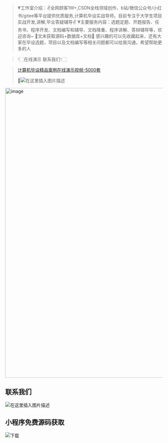 > 💗工作室介绍：✌全网顾客1W+,CSDN全栈领域创作、b站/微信公众号/小红书/gitee等平台提供优质服务,计算机毕设实战导师。目前专注于大学生项目实战开发,讲解,毕业答疑辅导✌
> 💗主要服务内容：选题定题、开题报告、任务书、程序开发、文档编写和辅导、文档降重、程序讲解、答辩辅导等，欢迎咨询~
> 🌟文末获取源码+数据库+文档🌟 感兴趣的可以先收藏起来，还有大家在毕设选题，项目以及文档编写等相关问题都可以给我沟通，希望帮助更多的人

> 👇🏻在线演示 联系我们👇🏻

> [计算机毕设精品案例在线演示视频-5000套](https://blog.csdn.net/qq_67801847/category_13003500.html?spm=1001.2014.3001.5482)
> 
> 🌟![在这里插入图片描述](https://i-blog.csdnimg.cn/direct/429f9b4d85284ef39b31d818da6e39b1.png#pic_center)

<img width="1860" height="924" alt="image" src="https://github.com/user-attachments/assets/c7e7baec-3186-4192-898b-ef26e260390e" />


## 联系我们
![在这里插入图片描述](https://github.com/user-attachments/assets/8f1ce2ba-72f1-441f-8d65-395ddab4650d)


## 小程序免费源码获取

![下载](https://github.com/user-attachments/assets/2d103c9e-5ccc-44a1-a6d7-23a47c088dca)




